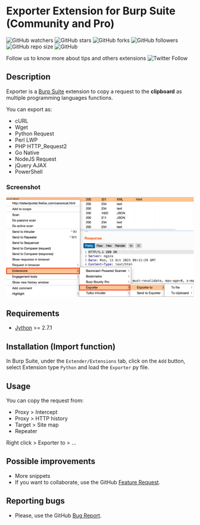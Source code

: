 # Exporter Extension for Burp Suite (Community and Pro)

![GitHub watchers](https://img.shields.io/github/watchers/artssec/burp-exporter?color=%2300A550)
![GitHub stars](https://img.shields.io/github/stars/artssec/burp-exporter?color=%2300A550)
![GitHub forks](https://img.shields.io/github/forks/artssec/burp-exporter?color=%2300A550)
![GitHub followers](https://img.shields.io/github/followers/artssec?color=%2300A550)
![GitHub repo size](https://img.shields.io/github/repo-size/artssec/burp-exporter?color=%2300A550)
![GitHub](https://img.shields.io/github/license/artssec/burp-exporter?color=%2300A550)

Follow us to know more about tips and others extensions ![Twitter Follow](https://img.shields.io/twitter/follow/artssec?logoColor=%2300A550)

## Description
Exporter is a [Burp Suite](https://portswigger.net/burp/) extension to copy a request to the **clipboard** as multiple programming languages functions.

You can export as:
 - cURL
 - Wget
 - Python Request
 - Perl LWP
 - PHP HTTP_Request2
 - Go Native
 - NodeJS Request
 - jQuery AJAX
 - PowerShell
 
 ### Screenshot
 ![Screenshot_Exporter_01.jpg](Screenshot_Exporter_01.jpg)

## Requirements

 - [Jython](https://www.jython.org/download) >= 2.7.1

## Installation (Import function)
In Burp Suite, under the `Extender/Extensions` tab, click on the `Add` button, select Extension type `Python`  and load the `Exporter` py file.

## Usage
You can copy the request from:
 - Proxy > Intercept
 - Proxy > HTTP history
 - Target > Site map
 - Repeater

Right click > Exporter to > ...

## Possible improvements
 - More snippets
 - If you want to collaborate, use the GitHub [Feature Request](https://github.com/artssec/burp-exporter/issues/new?assignees=artssec&labels=enhancement&template=Feature_Request.md&title=).

## Reporting bugs
 - Please, use the GitHub [Bug Report](https://github.com/artssec/burp-exporter/issues/new?assignees=artssec&labels=bug&template=Bug_Report.md&title=).

